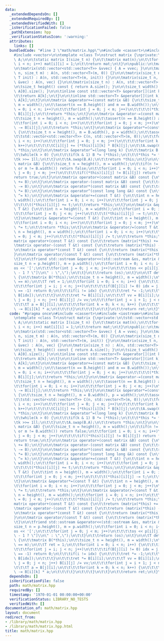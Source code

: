 ```yaml
---
data:
  _extendedDependsOn: []
  _extendedRequiredBy: []
  _extendedVerifiedWith: []
  _isVerificationFailed: false
  _pathExtension: hpp
  _verificationStatusIcon: ':warning:'
  attributes:
    links: []
  bundledCode: "#line 2 \"math/matrix.hpp\"\n#include <cassert>\n#include <iostream>\n\
    #include <vector>\n\ntemplate <class T>\nstruct matrix {\nprivate:\n\tstd::vector<std::vector<T>>\
    \ A;\n\n\tstatic matrix I(size_t n) {\n\t\tmatrix mat(n);\n\t\tfor(int i = 0;\
    \ i < n; i++) mat[i][i] = 1;\n\t\treturn mat;\n\t}\n\npublic:\n\tmatrix() = default;\n\
    \n\tmatrix(std::vector<std::vector<T>> &vvec) { A = vvec; }\n\n\tmatrix(size_t\
    \ n, size_t m) : A(n, std::vector<T>(m, 0)) {}\n\n\tmatrix(size_t n, size_t m,\
    \ T init) : A(n, std::vector<T>(m, init)) {}\n\n\tmatrix(size_t n, std::vector<T>\
    \ &vec) : A(n, vec) {}\n\n\tmatrix(size_t n) : A(n, std::vector<T>(n, 0)) {}\n\
    \n\tsize_t height() const { return A.size(); }\n\n\tsize_t width() const { return\
    \ A[0].size(); }\n\n\tinline const std::vector<T> &operator[](int k) const {\n\
    \t\treturn A[k];\n\t}\n\n\tinline std::vector<T> &operator[](int k) {\n\t\treturn\
    \ A[k];\n\t}\n\n\tmatrix &operator+=(const matrix &B) {\n\t\tsize_t n = height(),\
    \ m = width();\n\t\tassert(n == B.height() and m == B.width());\n\t\tfor(int i\
    \ = 0; i < n; i++)\n\t\t\tfor(int j = 0; j < m; j++)\n\t\t\t\t(*this)[i][j] +=\
    \ B[i][j];\n\t\treturn *this;\n\t}\n\n\tmatrix &operator-=(const matrix &B) {\n\
    \t\tsize_t n = height(), m = width();\n\t\tassert(n == B.height() and m == B.width());\n\
    \t\tfor(int i = 0; i < n; i++)\n\t\t\tfor(int j = 0; j < m; j++)\n\t\t\t\t(*this)[i][j]\
    \ -= B[i][j];\n\t\treturn *this;\n\t}\n\n\tmatrix &operator*=(const matrix &B)\
    \ {\n\t\tsize_t n = height(), m = B.width(), p = width();\n\t\tassert(p == B.height());\n\
    \t\tstd::vector<std::vector<T>> C(n, std::vector<T>(m, 0));\n\t\tfor(int i = 0;\
    \ i < n; i++)\n\t\t\tfor(int j = 0; j < m; j++)\n\t\t\t\tfor(int k = 0; k < p;\
    \ k++)\n\t\t\t\t\tC[i][j] += (*this)[i][k] * B[k][j];\n\t\tA.swap(C);\n\t\treturn\
    \ *this;\n\t}\n\n\tmatrix &operator^=(long long k) {\n\t\tmatrix B = matrix::I(height());\n\
    \t\twhile(k > 0) {\n\t\t\tif(k & 1) B *= (*this);\n\t\t\t*this *= *this;\n\t\t\
    \tk >>= 1ll;\n\t\t}\n\t\tA.swap(B.A);\n\t\treturn *this;\n\t}\n\n\tbool operator==(const\
    \ matrix &B) {\n\t\tsize_t n = height(), m = width();\n\t\tif(n != B.height()\
    \ or m != B.width()) return false;\n\t\tfor(int i = 0; i < n; i++)\n\t\t\tfor(int\
    \ j = 0; j < m; j++)\n\t\t\t\tif((*this)[i][j] != B[i][j]) return false;\n\t\t\
    return true;\n\t}\n\n\tmatrix operator+(const matrix &B) const {\n\t\treturn (matrix(*this)\
    \ += B);\n\t}\n\n\tmatrix operator-(const matrix &B) const {\n\t\treturn (matrix(*this)\
    \ -= B);\n\t}\n\n\tmatrix operator*(const matrix &B) const {\n\t\treturn (matrix(*this)\
    \ *= B);\n\t}\n\n\tmatrix operator^(const long long &k) const {\n\t\treturn (matrix(*this)\
    \ ^= k);\n\t}\n\n\tmatrix &operator+=(const T &t) {\n\t\tint n = height(), m =\
    \ width();\n\t\tfor(int i = 0; i < n; i++)\n\t\t\tfor(int j = 0; j < m; j++)\n\
    \t\t\t\t(*this)[i][j] += t;\n\t\treturn *this;\n\t}\n\n\tmatrix &operator-=(const\
    \ T &t) {\n\t\tint n = height(), m = width();\n\t\tfor(int i = 0; i < n; i++)\n\
    \t\t\tfor(int j = 0; j < m; j++)\n\t\t\t\t(*this)[i][j] -= t;\n\t\treturn *this;\n\
    \t}\n\n\tmatrix &operator*=(const T &t) {\n\t\tint n = height(), m = width();\n\
    \t\tfor(int i = 0; i < n; i++)\n\t\t\tfor(int j = 0; j < m; j++)\n\t\t\t\t(*this)[i][j]\
    \ *= t;\n\t\treturn *this;\n\t}\n\n\tmatrix &operator/=(const T &t) {\n\t\tint\
    \ n = height(), m = width();\n\t\tfor(int i = 0; i < n; i++)\n\t\t\tfor(int j\
    \ = 0; j < m; j++)\n\t\t\t\t(*this)[i][j] /= t;\n\t\treturn *this;\n\t}\n\n\t\
    matrix operator+(const T &t) const {\n\t\treturn (matrix(*this) += t);\n\t}\n\n\
    \tmatrix operator-(const T &t) const {\n\t\treturn (matrix(*this) -= t);\n\t}\n\
    \n\tmatrix operator*(const T &t) const {\n\t\treturn (matrix(*this) *= t);\n\t\
    }\n\n\tmatrix operator/(const T &t) const {\n\t\treturn (matrix(*this) /= t);\n\
    \t}\n\n\tfriend std::ostream &operator<<(std::ostream &os, matrix &p) {\n\t\t\
    size_t n = p.height(), m = p.width();\n\t\tfor(int i = 0; i < n; i++) {\n\t\t\t\
    os << '[';\n\t\t\tfor(int j = 0; j < m; j++)\n\t\t\t\tos << p[i][j] << (j == m\
    \ - 1 ? \"]\\n\" : \",\");\n\t\t}\n\t\treturn (os);\n\t}\n\n\tT determinant()\
    \ {\n\t\tmatrix B(*this);\n\t\tsize_t n = height(), m = width();\n\t\tassert(n\
    \ == m);\n\t\tT ret = 1;\n\t\tfor(int i = 0; i < n; i++) {\n\t\t\tint idx = -1;\n\
    \t\t\tfor(int j = i; j < n; j++)\n\t\t\t\tif(B[j][i] != 0) idx = j;\n\t\t\tif(idx\
    \ == -1) return 0;\n\t\t\tif(i != idx) {\n\t\t\t\tret *= -1;\n\t\t\t\tswap(B[i],\
    \ B[idx]);\n\t\t\t}\n\t\t\tret *= B[i][i];\n\t\t\tT vv = B[i][i];\n\t\t\tfor(int\
    \ j = 0; j < n; j++) B[i][j] /= vv;\n\t\t\tfor(int j = i + 1; j < n; j++) {\n\t\
    \t\t\tT a = B[j][i];\n\t\t\t\tfor(int k = 0; k < n; k++) {\n\t\t\t\t\tB[j][k]\
    \ -= B[i][k] * a;\n\t\t\t\t}\n\t\t\t}\n\t\t}\n\t\treturn ret;\n\t}\n};\n"
  code: "#pragma once\n#include <cassert>\n#include <iostream>\n#include <vector>\n\
    \ntemplate <class T>\nstruct matrix {\nprivate:\n\tstd::vector<std::vector<T>>\
    \ A;\n\n\tstatic matrix I(size_t n) {\n\t\tmatrix mat(n);\n\t\tfor(int i = 0;\
    \ i < n; i++) mat[i][i] = 1;\n\t\treturn mat;\n\t}\n\npublic:\n\tmatrix() = default;\n\
    \n\tmatrix(std::vector<std::vector<T>> &vvec) { A = vvec; }\n\n\tmatrix(size_t\
    \ n, size_t m) : A(n, std::vector<T>(m, 0)) {}\n\n\tmatrix(size_t n, size_t m,\
    \ T init) : A(n, std::vector<T>(m, init)) {}\n\n\tmatrix(size_t n, std::vector<T>\
    \ &vec) : A(n, vec) {}\n\n\tmatrix(size_t n) : A(n, std::vector<T>(n, 0)) {}\n\
    \n\tsize_t height() const { return A.size(); }\n\n\tsize_t width() const { return\
    \ A[0].size(); }\n\n\tinline const std::vector<T> &operator[](int k) const {\n\
    \t\treturn A[k];\n\t}\n\n\tinline std::vector<T> &operator[](int k) {\n\t\treturn\
    \ A[k];\n\t}\n\n\tmatrix &operator+=(const matrix &B) {\n\t\tsize_t n = height(),\
    \ m = width();\n\t\tassert(n == B.height() and m == B.width());\n\t\tfor(int i\
    \ = 0; i < n; i++)\n\t\t\tfor(int j = 0; j < m; j++)\n\t\t\t\t(*this)[i][j] +=\
    \ B[i][j];\n\t\treturn *this;\n\t}\n\n\tmatrix &operator-=(const matrix &B) {\n\
    \t\tsize_t n = height(), m = width();\n\t\tassert(n == B.height() and m == B.width());\n\
    \t\tfor(int i = 0; i < n; i++)\n\t\t\tfor(int j = 0; j < m; j++)\n\t\t\t\t(*this)[i][j]\
    \ -= B[i][j];\n\t\treturn *this;\n\t}\n\n\tmatrix &operator*=(const matrix &B)\
    \ {\n\t\tsize_t n = height(), m = B.width(), p = width();\n\t\tassert(p == B.height());\n\
    \t\tstd::vector<std::vector<T>> C(n, std::vector<T>(m, 0));\n\t\tfor(int i = 0;\
    \ i < n; i++)\n\t\t\tfor(int j = 0; j < m; j++)\n\t\t\t\tfor(int k = 0; k < p;\
    \ k++)\n\t\t\t\t\tC[i][j] += (*this)[i][k] * B[k][j];\n\t\tA.swap(C);\n\t\treturn\
    \ *this;\n\t}\n\n\tmatrix &operator^=(long long k) {\n\t\tmatrix B = matrix::I(height());\n\
    \t\twhile(k > 0) {\n\t\t\tif(k & 1) B *= (*this);\n\t\t\t*this *= *this;\n\t\t\
    \tk >>= 1ll;\n\t\t}\n\t\tA.swap(B.A);\n\t\treturn *this;\n\t}\n\n\tbool operator==(const\
    \ matrix &B) {\n\t\tsize_t n = height(), m = width();\n\t\tif(n != B.height()\
    \ or m != B.width()) return false;\n\t\tfor(int i = 0; i < n; i++)\n\t\t\tfor(int\
    \ j = 0; j < m; j++)\n\t\t\t\tif((*this)[i][j] != B[i][j]) return false;\n\t\t\
    return true;\n\t}\n\n\tmatrix operator+(const matrix &B) const {\n\t\treturn (matrix(*this)\
    \ += B);\n\t}\n\n\tmatrix operator-(const matrix &B) const {\n\t\treturn (matrix(*this)\
    \ -= B);\n\t}\n\n\tmatrix operator*(const matrix &B) const {\n\t\treturn (matrix(*this)\
    \ *= B);\n\t}\n\n\tmatrix operator^(const long long &k) const {\n\t\treturn (matrix(*this)\
    \ ^= k);\n\t}\n\n\tmatrix &operator+=(const T &t) {\n\t\tint n = height(), m =\
    \ width();\n\t\tfor(int i = 0; i < n; i++)\n\t\t\tfor(int j = 0; j < m; j++)\n\
    \t\t\t\t(*this)[i][j] += t;\n\t\treturn *this;\n\t}\n\n\tmatrix &operator-=(const\
    \ T &t) {\n\t\tint n = height(), m = width();\n\t\tfor(int i = 0; i < n; i++)\n\
    \t\t\tfor(int j = 0; j < m; j++)\n\t\t\t\t(*this)[i][j] -= t;\n\t\treturn *this;\n\
    \t}\n\n\tmatrix &operator*=(const T &t) {\n\t\tint n = height(), m = width();\n\
    \t\tfor(int i = 0; i < n; i++)\n\t\t\tfor(int j = 0; j < m; j++)\n\t\t\t\t(*this)[i][j]\
    \ *= t;\n\t\treturn *this;\n\t}\n\n\tmatrix &operator/=(const T &t) {\n\t\tint\
    \ n = height(), m = width();\n\t\tfor(int i = 0; i < n; i++)\n\t\t\tfor(int j\
    \ = 0; j < m; j++)\n\t\t\t\t(*this)[i][j] /= t;\n\t\treturn *this;\n\t}\n\n\t\
    matrix operator+(const T &t) const {\n\t\treturn (matrix(*this) += t);\n\t}\n\n\
    \tmatrix operator-(const T &t) const {\n\t\treturn (matrix(*this) -= t);\n\t}\n\
    \n\tmatrix operator*(const T &t) const {\n\t\treturn (matrix(*this) *= t);\n\t\
    }\n\n\tmatrix operator/(const T &t) const {\n\t\treturn (matrix(*this) /= t);\n\
    \t}\n\n\tfriend std::ostream &operator<<(std::ostream &os, matrix &p) {\n\t\t\
    size_t n = p.height(), m = p.width();\n\t\tfor(int i = 0; i < n; i++) {\n\t\t\t\
    os << '[';\n\t\t\tfor(int j = 0; j < m; j++)\n\t\t\t\tos << p[i][j] << (j == m\
    \ - 1 ? \"]\\n\" : \",\");\n\t\t}\n\t\treturn (os);\n\t}\n\n\tT determinant()\
    \ {\n\t\tmatrix B(*this);\n\t\tsize_t n = height(), m = width();\n\t\tassert(n\
    \ == m);\n\t\tT ret = 1;\n\t\tfor(int i = 0; i < n; i++) {\n\t\t\tint idx = -1;\n\
    \t\t\tfor(int j = i; j < n; j++)\n\t\t\t\tif(B[j][i] != 0) idx = j;\n\t\t\tif(idx\
    \ == -1) return 0;\n\t\t\tif(i != idx) {\n\t\t\t\tret *= -1;\n\t\t\t\tswap(B[i],\
    \ B[idx]);\n\t\t\t}\n\t\t\tret *= B[i][i];\n\t\t\tT vv = B[i][i];\n\t\t\tfor(int\
    \ j = 0; j < n; j++) B[i][j] /= vv;\n\t\t\tfor(int j = i + 1; j < n; j++) {\n\t\
    \t\t\tT a = B[j][i];\n\t\t\t\tfor(int k = 0; k < n; k++) {\n\t\t\t\t\tB[j][k]\
    \ -= B[i][k] * a;\n\t\t\t\t}\n\t\t\t}\n\t\t}\n\t\treturn ret;\n\t}\n};\n"
  dependsOn: []
  isVerificationFile: false
  path: math/matrix.hpp
  requiredBy: []
  timestamp: '1970-01-01 00:00:00+00:00'
  verificationStatus: LIBRARY_NO_TESTS
  verifiedWith: []
documentation_of: math/matrix.hpp
layout: document
redirect_from:
- /library/math/matrix.hpp
- /library/math/matrix.hpp.html
title: math/matrix.hpp
---
```


